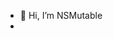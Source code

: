 - 👋 Hi, I’m NSMutable
- 

<!---
thisam90/thisam90 is a ✨ special ✨ repository because its `README.md` (this file) appears on your GitHub profile.
You can click the Preview link to take a look at your changes.
--->

